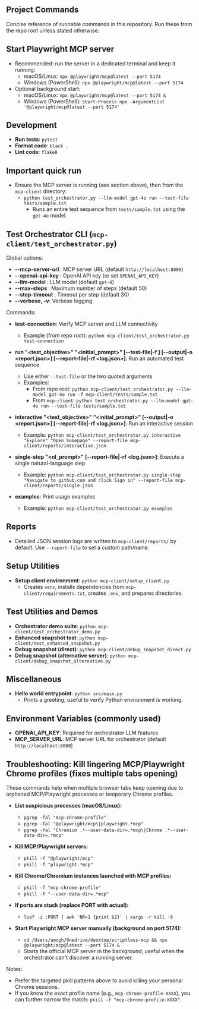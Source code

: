 ## Project Commands

Concise reference of runnable commands in this repository. Run these from the repo root unless stated otherwise.

## Start Playwright MCP server

- Recommended: run the server in a dedicated terminal and keep it running:
  - macOS/Linux: `npx @playwright/mcp@latest --port 5174`
  - Windows (PowerShell): `npx @playwright/mcp@latest --port 5174`
- Optional background start:
  - macOS/Linux: `npx @playwright/mcp@latest --port 5174 &`
  - Windows (PowerShell): `Start-Process npx -ArgumentList '@playwright/mcp@latest --port 5174'`

## Development

- **Run tests**: `pytest`
- **Format code**: `black .`
- **Lint code**: `flake8`

## Important quick run

- Ensure the MCP server is running (see section above), then from the `mcp-client` directory:
  - `python test_orchestrator.py --llm-model gpt-4o run --test-file tests/sample.txt`
    - Runs an entire test sequence from `tests/sample.txt` using the `gpt-4o` model.

## Test Orchestrator CLI (`mcp-client/test_orchestrator.py`)

Global options:
- **--mcp-server-url <URL>**: MCP server URL (default `http://localhost:8000`)
- **--openai-api-key <KEY>**: OpenAI API key (or set `OPENAI_API_KEY`)
- **--llm-model <MODEL>**: LLM model (default `gpt-4`)
- **--max-steps <N>**: Maximum number of steps (default 50)
- **--step-timeout <seconds>**: Timeout per step (default 30)
- **--verbose, -v**: Verbose logging

Commands:
- **test-connection**: Verify MCP server and LLM connectivity
  - Example (from repo root): `python mcp-client/test_orchestrator.py test-connection`

- **run "<test_objective>" "<initial_prompt>" [--test-file|-f <path>] [--output|-o <report.json>] [--report-file|-rf <log.json>]**: Run an automated test sequence
  - Use either `--test-file` or the two quoted arguments
  - Examples:
    - From repo root: `python mcp-client/test_orchestrator.py --llm-model gpt-4o run -f mcp-client/tests/sample.txt`
    - From `mcp-client`: `python test_orchestrator.py --llm-model gpt-4o run --test-file tests/sample.txt`

- **interactive "<test_objective>" "<initial_prompt>" [--output|-o <report.json>] [--report-file|-rf <log.json>]**: Run an interactive session
  - Example: `python mcp-client/test_orchestrator.py interactive "Explore" "Open homepage" --report-file mcp-client/reports/interactive.json`

- **single-step "<nl_prompt>" [--report-file|-rf <log.json>]**: Execute a single natural-language step
  - Example: `python mcp-client/test_orchestrator.py single-step "Navigate to github.com and click Sign in" --report-file mcp-client/reports/single.json`

- **examples**: Print usage examples
  - Example: `python mcp-client/test_orchestrator.py examples`

## Reports

- Detailed JSON session logs are written to `mcp-client/reports/` by default. Use `--report-file` to set a custom path/name.

## Setup Utilities

- **Setup client environment**: `python mcp-client/setup_client.py`
  - Creates `venv`, installs dependencies from `mcp-client/requirements.txt`, creates `.env`, and prepares directories.

## Test Utilities and Demos

- **Orchestrator demo suite**: `python mcp-client/test_orchestrator_demo.py`
- **Enhanced snapshot test**: `python mcp-client/test_enhanced_snapshot.py`
- **Debug snapshot (direct)**: `python mcp-client/debug_snapshot_direct.py`
- **Debug snapshot (alternative server)**: `python mcp-client/debug_snapshot_alternative.py`

## Miscellaneous

- **Hello world entrypoint**: `python src/main.py`
  - Prints a greeting; useful to verify Python environment is working.

## Environment Variables (commonly used)

- **OPENAI_API_KEY**: Required for orchestrator LLM features
- **MCP_SERVER_URL**: MCP server URL for orchestrator (default `http://localhost:8000`)

## Troubleshooting: Kill lingering MCP/Playwright Chrome profiles (fixes multiple tabs opening)

These commands help when multiple browser tabs keep opening due to orphaned MCP/Playwright processes or temporary Chrome profiles.

- **List suspicious processes (macOS/Linux):**
  - `pgrep -fal "mcp-chrome-profile"`
  - `pgrep -fal "@playwright/mcp\|playwright.*mcp"`
  - `pgrep -fal "Chromium .*--user-data-dir=.*mcp\|Chrome .*--user-data-dir=.*mcp"`

- **Kill MCP/Playwright servers:**
  - `pkill -f "@playwright/mcp"`
  - `pkill -f "playwright.*mcp"`

- **Kill Chrome/Chromium instances launched with MCP profiles:**
  - `pkill -f "mcp-chrome-profile"`
  - `pkill -f "--user-data-dir=.*mcp"`

- **If ports are stuck (replace PORT with actual):**
  - `lsof -i :PORT | awk 'NR>1 {print $2}' | xargs -r kill -9`

- **Start Playwright MCP server manually (background on port 5174):**
  - `cd /Users/amogh/Onedrive/desktop/scriptless-mcp && npx @playwright/mcp@latest --port 5174 &`
  - Starts the official MCP server in the background; useful when the orchestrator can't discover a running server.

Notes:
- Prefer the targeted pkill patterns above to avoid killing your personal Chrome sessions.
- If you know the exact profile name (e.g., `mcp-chrome-profile-XXXX`), you can further narrow the match: `pkill -f "mcp-chrome-profile-XXXX"`.

